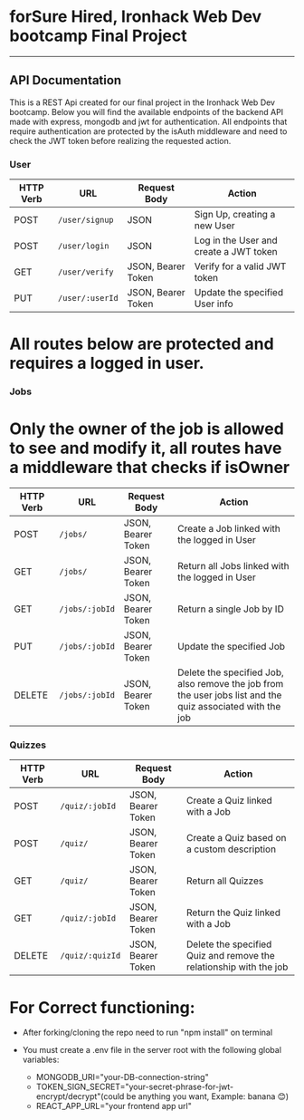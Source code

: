 # forSure Hired, Ironhack Web Dev bootcamp Final Project

---

## API Documentation

This is a REST Api created for our final project in the Ironhack Web Dev bootcamp.
Below you will find the available endpoints of the backend API made with express, mongodb and jwt for authentication. All endpoints that require authentication are protected by the isAuth middleware and need to check the JWT token before realizing the requested action.

### User

| HTTP Verb | URL             | Request Body       | Action                                 |
| --------- | --------------- | ------------------ | -------------------------------------- |
| POST      | `/user/signup`  | JSON               | Sign Up, creating a new User           |
| POST      | `/user/login`   | JSON               | Log in the User and create a JWT token |
| GET       | `/user/verify`  | JSON, Bearer Token | Verify for a valid JWT token           |
| PUT       | `/user/:userId` | JSON, Bearer Token | Update the specified User info         |

# All routes below are protected and requires a logged in user.

### Jobs

# Only the owner of the job is allowed to see and modify it, all routes have a middleware that checks if isOwner

| HTTP Verb | URL            | Request Body       | Action                                                                                                     |
| --------- | -------------- | ------------------ | ---------------------------------------------------------------------------------------------------------- |
| POST      | `/jobs/`       | JSON, Bearer Token | Create a Job linked with the logged in User                                                                |
| GET       | `/jobs/`       | JSON, Bearer Token | Return all Jobs linked with the logged in User                                                             |
| GET       | `/jobs/:jobId` | JSON, Bearer Token | Return a single Job by ID                                                                                  |
| PUT       | `/jobs/:jobId` | JSON, Bearer Token | Update the specified Job                                                                                   |
| DELETE    | `/jobs/:jobId` | JSON, Bearer Token | Delete the specified Job, also remove the job from the user jobs list and the quiz associated with the job |

### Quizzes

| HTTP Verb | URL             | Request Body       | Action                                                             |
| --------- | --------------- | ------------------ | ------------------------------------------------------------------ |
| POST      | `/quiz/:jobId`  | JSON, Bearer Token | Create a Quiz linked with a Job                                    |
| POST      | `/quiz/`        | JSON, Bearer Token | Create a Quiz based on a custom description                        |
| GET       | `/quiz/`        | JSON, Bearer Token | Return all Quizzes                                                 |
| GET       | `/quiz/:jobId`  | JSON, Bearer Token | Return the Quiz linked with a Job                                  |
| DELETE    | `/quiz/:quizId` | JSON, Bearer Token | Delete the specified Quiz and remove the relationship with the job |

# For Correct functioning:

- After forking/cloning the repo need to run "npm install" on terminal
- You must create a .env file in the server root with the following global variables:

  - MONGODB_URI="your-DB-connection-string"
  - TOKEN_SIGN_SECRET="your-secret-phrase-for-jwt-encrypt/decrypt"(could be anything you want, Example: banana 😊)
  - REACT_APP_URL="your frontend app url"
